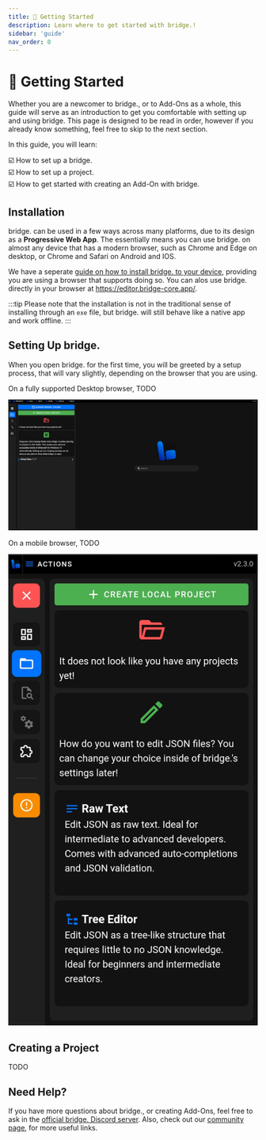 ```yaml
---
title: 👣 Getting Started
description: Learn where to get started with bridge.!
sidebar: 'guide'
nav_order: 0
---
```


# 👣 Getting Started

Whether you are a newcomer to bridge., or to Add-Ons as a whole, this guide will serve as an introduction to get you comfortable with setting up and using bridge. This page is designed to be read in order, however if you already know something, feel free to skip to the next section.

In this guide, you will learn:

:ballot_box_with_check: How to set up a bridge.<br/>
:ballot_box_with_check: How to set up a project.<br/>
:ballot_box_with_check: How to get started with creating an Add-On with bridge.<br/>

## Installation

bridge. can be used in a few ways across many platforms, due to its design as a **Progressive Web App**. The essentially means you can use bridge. on almost any device that has a modern browser, such as Chrome and Edge on desktop, or Chrome and Safari on Android and IOS.

We have a seperate [guide on how to install bridge. to your device](/guide/download/index), providing you are using a browser that supports doing so. You can alos use bridge. directly in your browser at https://editor.bridge-core.app/.

:::tip
Please note that the installation is not in the traditional sense of installing through an `exe` file, but bridge. will still behave like a native app and work offline.
:::

## Setting Up bridge.

When you open bridge. for the first time, you will be greeted by a setup process, that will vary slightly, depending on the browser that you are using.

On a fully supported Desktop browser, TODO

![screenshot showing the initial setup screen on Edge (Desktop)](./getting-started/initial-setup-desktop.png)

On a mobile browser, TODO

![screenshot showing the initial setup screen on Chrome (Android)](./getting-started/initial-setup-mobile.jpg)

## Creating a Project

TODO

## Need Help?

If you have more questions about bridge., or creating Add-Ons, feel free to ask in the [official bridge. Discord server](https://discord.gg/jj2PmqU). Also, check out our [community page](/guide/community), for more useful links.

